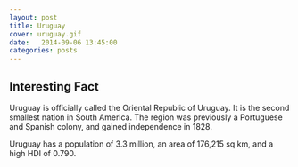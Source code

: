 ```yaml
---
layout: post
title: Uruguay
cover: uruguay.gif
date:   2014-09-06 13:45:00
categories: posts
---
```


## Interesting Fact

Uruguay is officially called the Oriental Republic of Uruguay. It is the second smallest nation in South America. The region was previously a Portuguese and Spanish colony, and gained independence in 1828. 

Uruguay has a population of 3.3 million, an area of 176,215 sq km, and a high HDI of 0.790.